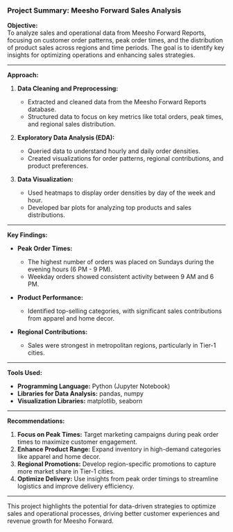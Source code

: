 ### Project Summary: Meesho Forward Sales Analysis

**Objective:**  
To analyze sales and operational data from Meesho Forward Reports, focusing on customer order patterns, peak order times, and the distribution of product sales across regions and time periods. The goal is to identify key insights for optimizing operations and enhancing sales strategies.

---

**Approach:**  
1. **Data Cleaning and Preprocessing:**  
   - Extracted and cleaned data from the Meesho Forward Reports database.  
   - Structured data to focus on key metrics like total orders, peak times, and regional sales distribution.

2. **Exploratory Data Analysis (EDA):**  
   - Queried data to understand hourly and daily order densities.  
   - Created visualizations for order patterns, regional contributions, and product preferences.

3. **Data Visualization:**  
   - Used heatmaps to display order densities by day of the week and hour.  
   - Developed bar plots for analyzing top products and sales distributions.

---

**Key Findings:**  
- **Peak Order Times:**  
  - The highest number of orders was placed on Sundays during the evening hours (6 PM - 9 PM).  
  - Weekday orders showed consistent activity between 9 AM and 6 PM.  

- **Product Performance:**  
  - Identified top-selling categories, with significant sales contributions from apparel and home decor.  

- **Regional Contributions:**  
  - Sales were strongest in metropolitan regions, particularly in Tier-1 cities.  

---

**Tools Used:**  
- **Programming Language:** Python (Jupyter Notebook)  
- **Libraries for Data Analysis:** pandas, numpy  
- **Visualization Libraries:** matplotlib, seaborn  

---

**Recommendations:**  
1. **Focus on Peak Times:** Target marketing campaigns during peak order times to maximize customer engagement.  
2. **Enhance Product Range:** Expand inventory in high-demand categories like apparel and home decor.  
3. **Regional Promotions:** Develop region-specific promotions to capture more market share in Tier-1 cities.  
4. **Optimize Delivery:** Use insights from peak order timings to streamline logistics and improve delivery efficiency.

---

This project highlights the potential for data-driven strategies to optimize sales and operational processes, driving better customer experiences and revenue growth for Meesho Forward.
